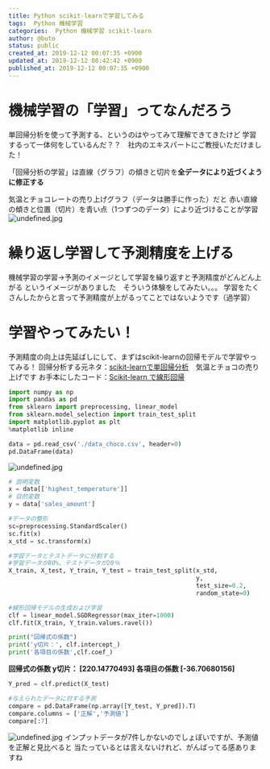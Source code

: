 ```yaml
---
title: Python scikit-learnで学習してみる
tags:  Python 機械学習
categories:  Python 機械学習 scikit-learn
author: @buto
status: public
created_at: 2019-12-12 00:07:35 +0900
updated_at: 2019-12-12 08:42:42 +0900
published_at: 2019-12-12 00:07:35 +0900
---
```

# 機械学習の「学習」ってなんだろう
単回帰分析を使って予測する、というのはやってみて理解できてきたけど
学習するって一体何をしているんだ？？　社内のエキスパートにご教授いただけました！

「回帰分析の学習」は直線（グラフ）の傾きと切片を**全データにより近づくように修正する**

気温とチョコレートの売り上げグラフ（データは勝手に作った）だと
赤い直線の傾きと位置（切片）を青い点（1つずつのデータ）により近づけることが学習
![undefined.jpg](https://s3.qrunch.io/a236d9d932b887b8d38708c5e9ec86c0.png)
# 繰り返し学習して予測精度を上げる
機械学習の学習→予測のイメージとして学習を繰り返すと予測精度がどんどん上がる
というイメージがありました　そういう体験をしてみたい。。。
学習をたくさんしたからと言って予測精度が上がるってことではないようです（過学習）
# 学習やってみたい！
予測精度の向上は先延ばしにして、まずはscikit-learnの回帰モデルで学習やってみる！
回帰分析する元ネタ：[scikit-learnで単回帰分析](https://buto.qrunch.io/entries/i9mJZi2wDV0aCWKP)　気温とチョコの売り上げです
お手本にしたコード：[Scikit-learn で線形回帰](http://www2.kaiyodai.ac.jp/~takenawa/learning/Keras_regression.html)

```py
import numpy as np
import pandas as pd
from sklearn import preprocessing, linear_model
from sklearn.model_selection import train_test_split
import matplotlib.pyplot as plt
%matplotlib inline

data = pd.read_csv('./data_choco.csv', header=0)
pd.DataFrame(data)
```
![undefined.jpg](https://s3.qrunch.io/7690b6e71e7b85306eb598058ed22472.png)

```py
# 説明変数
x = data[['highest_temperature']]
# 目的変数
y = data['sales_amount']

#データの整形
sc=preprocessing.StandardScaler()
sc.fit(x)
x_std = sc.transform(x)

#学習データとテストデータに分割する
#学習データが80%、テストデータが20％
X_train, X_test, Y_train, Y_test = train_test_split(x_std, 
                                                    y, 
                                                    test_size=0.2, 
                                                    random_state=0)

#線形回帰モデルの生成および学習
clf = linear_model.SGDRegressor(max_iter=1000)
clf.fit(X_train, Y_train.values.ravel())

print("回帰式の係数")
print('y切片：', clf.intercept_) 
print('各項目の係数',clf.coef_) 
```
**回帰式の係数
y切片： [220.14770493]
各項目の係数 [-36.70680156]**

```py
Y_pred = clf.predict(X_test)

#与えられたデータに対する予測
compare = pd.DataFrame(np.array([Y_test, Y_pred]).T)
compare.columns = ['正解','予測値']
compare[:7]
```
![undefined.jpg](https://s3.qrunch.io/39a71777503e2d0a7387b81da360fa0f.png)
インプットデータが7件しかないのでしょぼいですが、予測値を正解と見比べると
当たっているとは言えないけれど、がんばってる感ありますね
